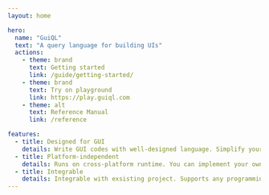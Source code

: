 ```yaml
---
layout: home

hero:
  name: "GuiQL"
  text: "A query language for building UIs"
  actions:
    - theme: brand
      text: Getting started
      link: /guide/getting-started/
    - theme: brand
      text: Try on playground
      link: https://play.guiql.com
    - theme: alt
      text: Reference Manual
      link: /reference

features:
  - title: Designed for GUI
    details: Write GUI codes with well-designed language. Simplify your GUI codes.
  - title: Platform-independent
    details: Runs on cross-platform runtime. You can implement your own.
  - title: Integrable
    details: Integrable with exsisting project. Supports any programming language.
---
```

